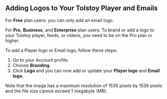 ## Adding Logos to Your Tolstoy Player and Emails

For **Free** plan users: you can only add an email logo.

For **Pro**, **Business**, and **Enterprise** plan users: To brand or add a logo to your Tolstoy player, feeds, or videos, you need to be on the Pro plan or higher.

To add a Player logo or Email logo, follow these steps:

1. Go to your Account profile.
2. Choose **Branding**.
3. Click **Logo** and you can now add or update your **Player logo** and **Email logo**.

Note that the image has a maximum resolution of 1536 pixels by 1536 pixels and the file size cannot exceed 1 megabyte (MB).

